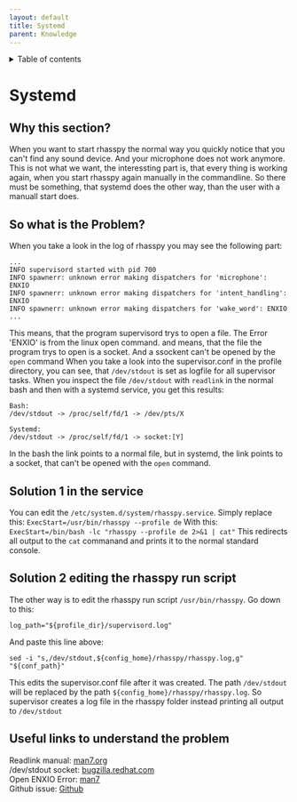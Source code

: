 ```yaml
---
layout: default
title: Systemd
parent: Knowledge
---
```


<details close markdown="block">
  <summary>
    Table of contents
  </summary>
  {: .text-delta }
1. TOC
{:toc}
</details>

# Systemd

## Why this section?
When you want to start rhasspy the normal way you quickly notice that you can't find any sound device. And your microphone does not work anymore. This is not what we want, the interessting part is, that every thing is working again, when you start rhasspy again manually in the commandline. So there must be something, that systemd does the other way, than the user with a manuall start does.

## So what is the Problem?
When you take a look in the log of rhasspy you may see the following part:
```
...
INFO supervisord started with pid 700
INFO spawnerr: unknown error making dispatchers for 'microphone': ENXIO
INFO spawnerr: unknown error making dispatchers for 'intent_handling': ENXIO
INFO spawnerr: unknown error making dispatchers for 'wake_word': ENXIO
...
```
This means, that the program supervisord trys to open a file. The Error 'ENXIO' is from the linux open command. and means, that the file the program trys to open is a socket. And a ssockent can't be opened by the ``open`` command
When you take a look into the supervisor.conf in the profile directory, you can see, that ``/dev/stdout`` is set as logfile for all supervisor tasks. 
When you inspect the file ``/dev/stdout`` with ``readlink`` in the normal bash and then with a systemd service, you get this results:
```
Bash:
/dev/stdout -> /proc/self/fd/1 -> /dev/pts/X

Systemd:
/dev/stdout -> /proc/self/fd/1 -> socket:[Y]
```
In the bash the link points to a normal file, but in systemd, the link points to a socket, that can't be opened with the ``open`` command.

## Solution 1 in the service
You can edit the ``/etc/system.d/system/rhasspy.service``. Simply replace this:
``ExecStart=/usr/bin/rhasspy --profile de``
With this:
``ExecStart=/bin/bash -lc "rhasspy --profile de 2>&1 | cat"``
This redirects all output to the ``cat`` commanand and prints it to the normal standard console.

## Solution 2 editing the rhasspy run script
The other way is to edit the rhasspy run script ``/usr/bin/rhasspy``. Go down to this:
```
log_path="${profile_dir}/supervisord.log"
```
And paste this line above:
```
sed -i "s,/dev/stdout,${config_home}/rhasspy/rhasspy.log,g" "${conf_path}"
```
This edits the supervisor.conf file after it was created. The path ``/dev/stdout`` will be replaced by the path ``${config_home}/rhasspy/rhasspy.log``.
So supervisor creates a log file in the rhasspy folder instead printing all output to ``/dev/stdout``


## Useful links to understand the problem
Readlink manual: [man7.org](https://man7.org/linux/man-pages/man1/readlink.1.html)    
/dev/stdout socket: [bugzilla.redhat.com](https://bugzilla.redhat.com/show_bug.cgi?id=1212756)    
Open ENXIO Error: [man7](https://man7.org/linux/man-pages/man2/open.2.html)    
Github issue: [Github](https://github.com/rhasspy/rhasspy/issues/42)

